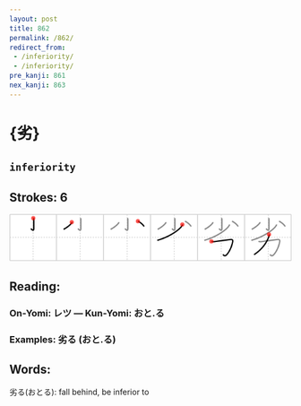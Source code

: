 ```yaml
---
layout: post
title: 862
permalink: /862/
redirect_from:
 - /inferiority/
 - /inferiority/
pre_kanji: 861
nex_kanji: 863
---
```


# {劣}

## `inferiority`

## Strokes: 6

<div class="stroke"><img src="../images/E58AA3.png" /></div>

## Reading:

### On-Yomi: レツ &mdash; Kun-Yomi: おと.る

### Examples: 劣る (おと.る)

## Words:

劣る(おとる): fall behind, be inferior to
